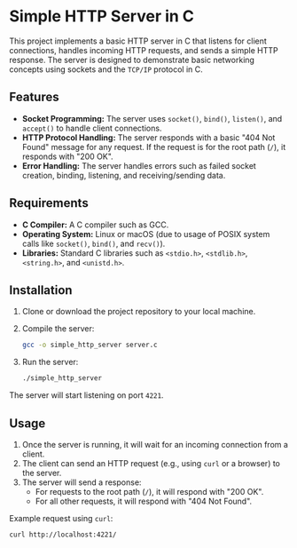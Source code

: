 # Simple HTTP Server in C

This project implements a basic HTTP server in C that listens for client connections, handles incoming HTTP requests, and sends a simple HTTP response. The server is designed to demonstrate basic networking concepts using sockets and the `TCP/IP` protocol in C.

## Features

- **Socket Programming:** The server uses `socket()`, `bind()`, `listen()`, and `accept()` to handle client connections.
- **HTTP Protocol Handling:** The server responds with a basic "404 Not Found" message for any request. If the request is for the root path (`/`), it responds with "200 OK".
- **Error Handling:** The server handles errors such as failed socket creation, binding, listening, and receiving/sending data.

## Requirements

- **C Compiler:** A C compiler such as GCC.
- **Operating System:** Linux or macOS (due to usage of POSIX system calls like `socket()`, `bind()`, and `recv()`).
- **Libraries:** Standard C libraries such as `<stdio.h>`, `<stdlib.h>`, `<string.h>`, and `<unistd.h>`.

## Installation

1. Clone or download the project repository to your local machine.

2. Compile the server:

    ```bash
    gcc -o simple_http_server server.c
    ```

3. Run the server:

    ```bash
    ./simple_http_server
    ```

The server will start listening on port `4221`.

## Usage

1. Once the server is running, it will wait for an incoming connection from a client.
2. The client can send an HTTP request (e.g., using `curl` or a browser) to the server.
3. The server will send a response:
   - For requests to the root path (`/`), it will respond with "200 OK".
   - For all other requests, it will respond with "404 Not Found".

Example request using `curl`:

```bash
curl http://localhost:4221/

